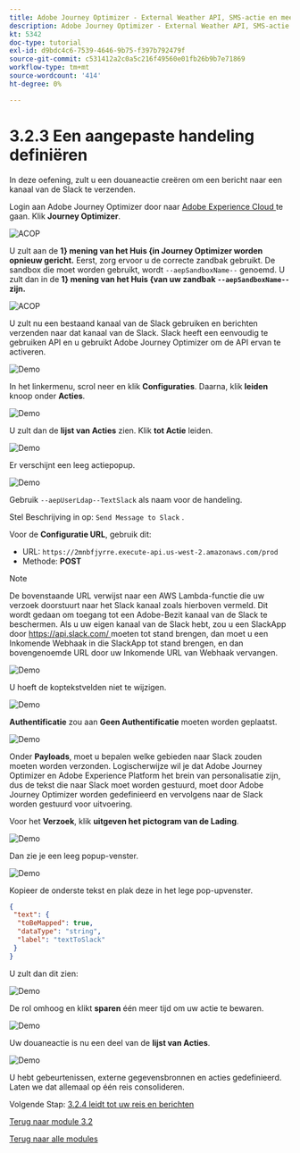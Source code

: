 ```yaml
---
title: Adobe Journey Optimizer - External Weather API, SMS-actie en meer - Aangepaste acties definiëren
description: Adobe Journey Optimizer - External Weather API, SMS-actie en meer - Aangepaste acties definiëren
kt: 5342
doc-type: tutorial
exl-id: d9bdc4c6-7539-4646-9b75-f397b792479f
source-git-commit: c531412a2c0a5c216f49560e01fb26b9b7e71869
workflow-type: tm+mt
source-wordcount: '414'
ht-degree: 0%

---
```


# 3.2.3 Een aangepaste handeling definiëren

In deze oefening, zult u een douaneactie creëren om een bericht naar een kanaal van de Slack te verzenden.

Login aan Adobe Journey Optimizer door naar [ Adobe Experience Cloud ](https://experience.adobe.com) te gaan. Klik **Journey Optimizer**.

![ ACOP ](./../../../modules/ajo-b2c/module3.1/images/acophome.png)

U zult aan de **1&rbrace; mening van het Huis {in Journey Optimizer worden opnieuw gericht.** Eerst, zorg ervoor u de correcte zandbak gebruikt. De sandbox die moet worden gebruikt, wordt `--aepSandboxName--` genoemd. U zult dan in de **1} mening van het Huis &lbrace;van uw zandbak `--aepSandboxName--` zijn.**

![ ACOP ](./../../../modules/ajo-b2c/module3.1/images/acoptriglp.png)

U zult nu een bestaand kanaal van de Slack gebruiken en berichten verzenden naar dat kanaal van de Slack. Slack heeft een eenvoudig te gebruiken API en u gebruikt Adobe Journey Optimizer om de API ervan te activeren.

![ Demo ](./images/slack.png)

In het linkermenu, scrol neer en klik **Configuraties**. Daarna, klik **leiden** knoop onder **Acties**.

![ Demo ](./images/menuactions.png)

U zult dan de **lijst van Acties** zien. Klik **tot Actie** leiden.

![ Demo ](./images/acthome.png)

Er verschijnt een leeg actiepopup.

![ Demo ](./images/emptyact.png)

Gebruik `--aepUserLdap--TextSlack` als naam voor de handeling.

Stel Beschrijving in op: `Send Message to Slack` .

Voor de **Configuratie URL**, gebruik dit:

- URL: `https://2mnbfjyrre.execute-api.us-west-2.amazonaws.com/prod`
- Methode: **POST**

>[!NOTE]
>
>De bovenstaande URL verwijst naar een AWS Lambda-functie die uw verzoek doorstuurt naar het Slack kanaal zoals hierboven vermeld. Dit wordt gedaan om toegang tot een Adobe-Bezit kanaal van de Slack te beschermen. Als u uw eigen kanaal van de Slack hebt, zou u een SlackApp door [ https://api.slack.com/ ](https://api.slack.com/) moeten tot stand brengen, dan moet u een Inkomende Webhaak in die SlackApp tot stand brengen, en dan bovengenoemde URL door uw Inkomende URL van Webhaak vervangen.

![ Demo ](./images/slackname.png)

U hoeft de koptekstvelden niet te wijzigen.

![ Demo ](./images/slackurl.png)

**Authentificatie** zou aan **Geen Authentificatie** moeten worden geplaatst.

![ Demo ](./images/slackauth.png)

Onder **Payloads**, moet u bepalen welke gebieden naar Slack zouden moeten worden verzonden. Logischerwijze wil je dat Adobe Journey Optimizer en Adobe Experience Platform het brein van personalisatie zijn, dus de tekst die naar Slack moet worden gestuurd, moet door Adobe Journey Optimizer worden gedefinieerd en vervolgens naar de Slack worden gestuurd voor uitvoering.

Voor het **Verzoek**, klik **uitgeven het pictogram van de Lading**.

![ Demo ](./images/slackmsgp.png)

Dan zie je een leeg popup-venster.

![ Demo ](./images/slackmsgpopup.png)

Kopieer de onderste tekst en plak deze in het lege pop-upvenster.

```json
{
 "text": {
  "toBeMapped": true,
  "dataType": "string",
  "label": "textToSlack"
 }
}
```

U zult dan dit zien:

![ Demo ](./images/slackmsgpopup1.png)

De rol omhoog en klikt **sparen** één meer tijd om uw actie te bewaren.

![ Demo ](./images/slackmsgpopup3.png)

Uw douaneactie is nu een deel van de **lijst van Acties**.

![ Demo ](./images/slackdone.png)

U hebt gebeurtenissen, externe gegevensbronnen en acties gedefinieerd. Laten we dat allemaal op één reis consolideren.

Volgende Stap: [ 3.2.4 leidt tot uw reis en berichten ](./ex4.md)

[Terug naar module 3.2](journey-orchestration-external-weather-api-sms.md)

[Terug naar alle modules](../../../overview.md)

